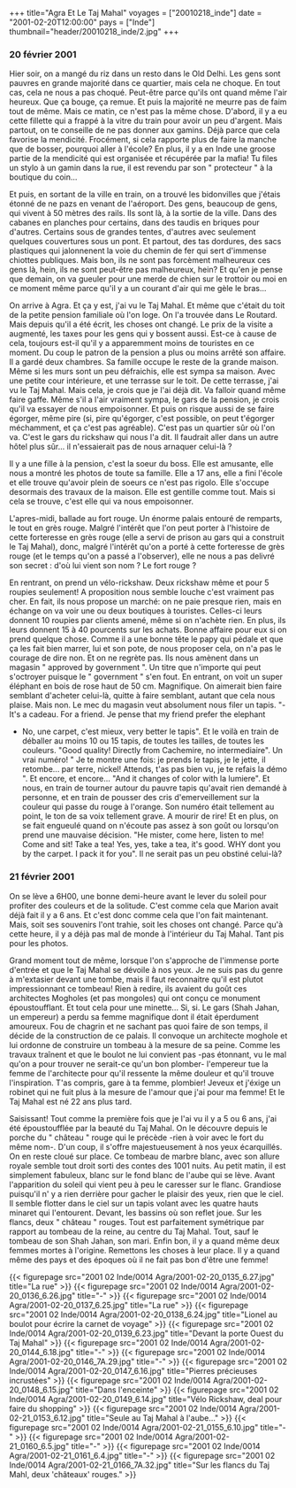 +++
title="Agra Et Le Taj Mahal"
voyages = ["20010218_inde"]
date = "2001-02-20T12:00:00"
pays = ["Inde"]
thumbnail="header/20010218_inde/2.jpg"
+++
### 20 février 2001


Hier soir, on a mangé du riz dans un resto dans le Old Delhi. Les gens sont
pauvres en grande majorité dans ce quartier, mais cela ne choque. En tout cas,
cela ne nous a pas choqué. Peut-être parce qu'ils ont quand même l'air heureux.
Que ça bouge, ça remue. Et puis la majorité ne meurre pas de faim tout de même.
Mais ce matin, ce n'est pas la même chose. D'abord, il y a eu cette fillette
qui a frappé à la vitre du train pour avoir un peu d'argent. Mais partout, on
te conseille de ne pas donner aux gamins. Déjà parce que cela favorise la mendicité.
Frocément, si cela rapporte plus de faire la manche que de bosser, pourquoi
aller à l'école? En plus, il y a en Inde une groose partie de la mendicité qui
est organisée et récupérée par la mafia! Tu files un stylo à un gamin dans la
rue, il est revendu par son " protecteur " à la boutique du coin...

Et puis, en sortant de la ville en train, on a trouvé les bidonvilles que j'étais
étonné de ne pazs en venant de l'aéroport. Des gens, beaucoup de gens, qui vivent
à 50 mètres des rails. Ils sont là, à la sortie de la ville. Dans des cabanes
en planches pour certains, dans des taudis en briques pour d'autres. Certains
sous de grandes tentes, d'autres avec seulement quelques couvertures sous un
pont. Et partout, des tas dordures, des sacs plastiques qui jalonnenent la voie
du chemin de fer qui sert d'immense chiottes publiques. Mais bon, ils ne sont
pas forcèment malheureux ces gens là, hein, ils ne sont peut-être pas malheureux,
hein? Et qu'en je pense que demain, on va gueuler pour une merde de chien sur
le trottoir ou moi en ce moment même parce qu'il y a un courant d'air qui me
gèle le bras...

On arrive à Agra. Et ça y est, j'ai vu le Taj Mahal. Et même que c'était du
toit de la petite pension familiale où l'on loge. On l'a trouvée dans Le Routard.
Mais depuis qu'il a été écrit, les choses ont changé. Le prix de la visite a
augmenté, les taxes pour les gens qui y bossent aussi. Est-ce à cause de cela,
toujours est-il qu'il y a apparemment moins de touristes en ce moment. Du coup
le patron de la pension a plus ou moins arrêté son affaire. Il a gardé deux
chambres. Sa famille occupe le reste de la grande maison. Même si les murs sont
un peu défraichis, elle est sympa sa maison. Avec une petite cour intérieure,
et une terrasse sur le toit. De cette terrasse, j'ai vu le Taj Mahal. Mais cela,
je crois que je l'ai déjà dit. Va falloir quand même faire gaffe. Même s'il
a l'air vraiment sympa, le gars de la pension, je crois qu'il va essayer de
nous empoisonner. Et puis on risque aussi de se faire égorger, même pire (si,
pire qu'égorger, c'est possible, on peut t'égorger méchamment, et ça c'est pas
agréable). C'est pas un quartier sûr où l'on va. C'est le gars du rickshaw qui
nous l'a dit. Il faudrait aller dans un autre hôtel plus sûr... il n'essaierait
pas de nous arnaquer celui-là ?

Il y a une fille à la pension, c'est la soeur du boss. Elle est amusante, elle
nous a montré les photos de toute sa famille. Elle a 17 ans, elle a fini l'école
et elle trouve qu'avoir plein de soeurs ce n'est pas rigolo. Elle s'occupe desormais
des travaux de la maison. Elle est gentille comme tout. Mais si cela se trouve,
c'est elle qui va nous empoisonner. 

L'apres-midi, ballade au fort rouge. Un énorme palais entouré de remparts,
le tout en grès rouge. Malgré l'intérêt que l'on peut porter à l'histoire de
cette forteresse en grès rouge (elle a servi de prison au gars qui a construit
le Taj Mahal), donc, malgré l'intérêt qu'on a porté à cette forteresse de grès
rouge (et le temps qu'on a passé a l'observer), elle ne nous a pas delivré son
secret : d'où lui vient son nom ? Le fort rouge ?

En rentrant, on prend un vélo-rickshaw. Deux rickshaw même et pour 5 roupies
seulement! A proposition nous semble louche c'est vraiment pas cher. En fait,
ils nous propose un marché: on ne paie presque rien, mais en échange on va voir
une ou deux boutiques à touristes. Celles-ci leurs donnent 10 roupies par clients
amené, même si on n'achète rien. En plus, ils leurs donnent 15 à 40 pourcents
sur les achats. Bonne affaire pour eux si on prend quelque chose. Comme il a
une bonne tête le papy qui pédale et que ça les fait bien marrer, lui et son
pote, de nous proposer cela, on n'a pas le courage de dire non. Et on ne regrète
pas. Ils nous amènent dans un magasin " approved by government ". Un titre que
n'importe qui peut s'octroyer puisque le " government " s'en fout. En entrant,
on voit un super éléphant en bois de rose haut de 50 cm. Magnifique. On aimerait
bien faire semblant d'acheter celui-là, quitte à faire semblant, autant que
cela nous plaise. Mais non. Le mec du magasin veut absolument nous filer un
tapis. "- It's a cadeau. For a friend. Je pense that my friend prefer the elephant
- No, une carpet, c'est mieux, very better le tapis". Et le voilà en train de
déballer au moins 10 ou 15 tapis, de toutes les tailles, de toutes les couleurs.
"Good quality! Directly from Cachemire, no intermediaire". Un vrai numéro! "
Je te montre une fois: je prends le tapis, je le jette, il retombe... par terre,
nickel! Attends, t'as pas bien vu, je te refais la démo ". Et encore, et encore...
"And it changes of color with la lumiere". Et nous, en train de tourner autour
du pauvre tapis qu'avait rien demandé à personne, et en train de pousser des
cris d'emerveillement sur la couleur qui passe du rouge à l'orange. Son numéro
était tellement au point, le ton de sa voix tellement grave. A mourir de rire!
Et en plus, on se fait engueulé quand on n'écoute pas assez à son goût ou lorsqu'on
prend une mauvaise décision. "He mister, come here, listen to me! Come and sit!
Take a tea! Yes, yes, take a tea, it's good. WHY dont you by the carpet. I pack
it for you". Il ne serait pas un peu obstiné celui-là? 

### 21 février 2001

On se lève a 6H00, une bonne demi-heure avant le lever du soleil pour profiter
des couleurs et de la solitude. C'est comme cela que Marion avait déjà fait
il y a 6 ans. Et c'est donc comme cela que l'on fait maintenant. Mais, soit
ses souvenirs l'ont trahie, soit les choses ont changé. Parce qu'à cette heure,
il y a déjà pas mal de monde à l'intérieur du Taj Mahal. Tant pis pour les photos.


Grand moment tout de même, lorsque l'on s'approche de l'immense porte d'entrée
et que le Taj Mahal se dévoile à nos yeux. Je ne suis pas du genre à m'extasier
devant une tombe, mais il faut reconnaitre qu'il est plutot impressionnant ce
tombeau! Rien à redire, ils avaient du goût ces architectes Mogholes (et pas
mongoles) qui ont conçu ce monument époustoufflant. Et tout cela pour une minette...
Si, si. Le gars (Shah Jahan, un empereur) a perdu sa femme magnifique dont il
était éperdument amoureux. Fou de chagrin et ne sachant pas quoi faire de son
temps, il décide de la construction de ce palais. Il convoque un architecte
moghole et lui ordonne de construire un tombeau à la mesure de sa peine. Comme
les travaux traînent et que le boulot ne lui convient pas -pas étonnant, vu
le mal qu'on a pour trouver ne serait-ce qu'un bon plomber- l'empereur tue la
femme de l'architecte pour qu'il ressente la même douleur et qu'il trouve l'inspiration.
T'as compris, gare à ta femme, plombier! Jeveux et j'éxige un robinet qui ne
fuit plus à la mesure de l'amour que j'ai pour ma femme! Et le Taj Mahal est
né 22 ans plus tard. 

Saisissant! Tout comme la première fois que je l'ai vu il y a 5 ou 6 ans, j'ai
été époustoufflée par la beauté du Taj Mahal. On le découvre depuis le porche
du " château " rouge qui le précède -rien à voir avec le fort du même nom-.
D'un coup, il s'offre majestueusement à nos yeux écarquillés. On en reste cloué
sur place. Ce tombeau de marbre blanc, avec son allure royale semble tout droit
sorti des contes des 1001 nuits. Au petit matin, il est simplement fabuleux,
blanc sur le fond blanc de l'aube qui se lève. Avant l'apparition du soleil
qui vient peu à peu le caresser sur le flanc. Grandiose puisqu'il n' y a rien
derrière pour gacher le plaisir des yeux, rien que le ciel. Il semble flotter
dans le ciel sur un tapis volant avec les quatre hauts minaret qui l'entourent.
Devant, les bassins où son reflet joue. Sur les flancs, deux " château " rouges.
Tout est parfaitement symétrique par rapport au tombeau de la reine, au centre
du Taj Mahal. Tout, sauf le tombeau de son Shah Jahan, son mari. Enfin bon,
il y a quand même deux femmes mortes à l'origine. Remettons les choses à leur
place. Il y a quand même des pays et des époques où il ne fait pas bon d'être
une femme!


{{< figurepage src="2001 02 Inde/0014 Agra/2001-02-20_0135_6.27.jpg" title="La rue"  >}}
{{< figurepage src="2001 02 Inde/0014 Agra/2001-02-20_0136_6.26.jpg" title="-"  >}}
{{< figurepage src="2001 02 Inde/0014 Agra/2001-02-20_0137_6.25.jpg" title="La rue"  >}}
{{< figurepage src="2001 02 Inde/0014 Agra/2001-02-20_0138_6.24.jpg" title="Lionel au boulot pour écrire la carnet de voyage"  >}}
{{< figurepage src="2001 02 Inde/0014 Agra/2001-02-20_0139_6.23.jpg" title="Devant la porte Ouest du Taj Mahal"  >}}
{{< figurepage src="2001 02 Inde/0014 Agra/2001-02-20_0144_6.18.jpg" title="-"  >}}
{{< figurepage src="2001 02 Inde/0014 Agra/2001-02-20_0146_7A.29.jpg" title="-"  >}}
{{< figurepage src="2001 02 Inde/0014 Agra/2001-02-20_0147_6.16.jpg" title="Pierres précieuses incrustées"  >}}
{{< figurepage src="2001 02 Inde/0014 Agra/2001-02-20_0148_6.15.jpg" title="Dans l'enceinte"  >}}
{{< figurepage src="2001 02 Inde/0014 Agra/2001-02-20_0149_6.14.jpg" title="Vélo Rickshaw, deal pour faire du shopping"  >}}
{{< figurepage src="2001 02 Inde/0014 Agra/2001-02-21_0153_6.12.jpg" title="Seule au Taj Mahal à l'aube…"  >}}
{{< figurepage src="2001 02 Inde/0014 Agra/2001-02-21_0155_6.10.jpg" title="-"  >}}
{{< figurepage src="2001 02 Inde/0014 Agra/2001-02-21_0160_6.5.jpg" title="-"  >}}
{{< figurepage src="2001 02 Inde/0014 Agra/2001-02-21_0161_6.4.jpg" title="-"  >}}
{{< figurepage src="2001 02 Inde/0014 Agra/2001-02-21_0166_7A.32.jpg" title="Sur les flancs du Taj Mahl, deux 'châteaux' rouges."  >}}


